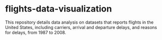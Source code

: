 # flights-data-visualization
This repository details data analysis on datasets that reports flights in the United States, including carriers, arrival and departure delays, and reasons for delays, from 1987 to 2008.
